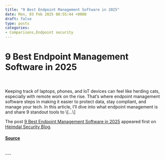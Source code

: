 ```yaml
---
title: "9 Best Endpoint Management Software in 2025"
date: Mon, 03 Feb 2025 08:55:44 +0000
draft: false
type: posts
categories: 
- Comparisons,Endpoint security
---
```

# 9 Best Endpoint Management Software in 2025

<br/>

<br/>
Keeping track of laptops, phones, and IoT devices can feel like herding cats, especially with remote work on the rise. That’s where endpoint management software steps in making it easier to protect data, stay compliant, and manage your tech. In this article, I’ll dive into what endpoint management is and share 9 standout tools to \[…\]

The post [9 Best Endpoint Management Software in 2025](https://heimdalsecurity.com/blog/endpoint-management-software/) appeared first on [Heimdal Security Blog](https://heimdalsecurity.com/blog).

#### [Source](https://heimdalsecurity.com/blog/endpoint-management-software/)

<br/>
---
